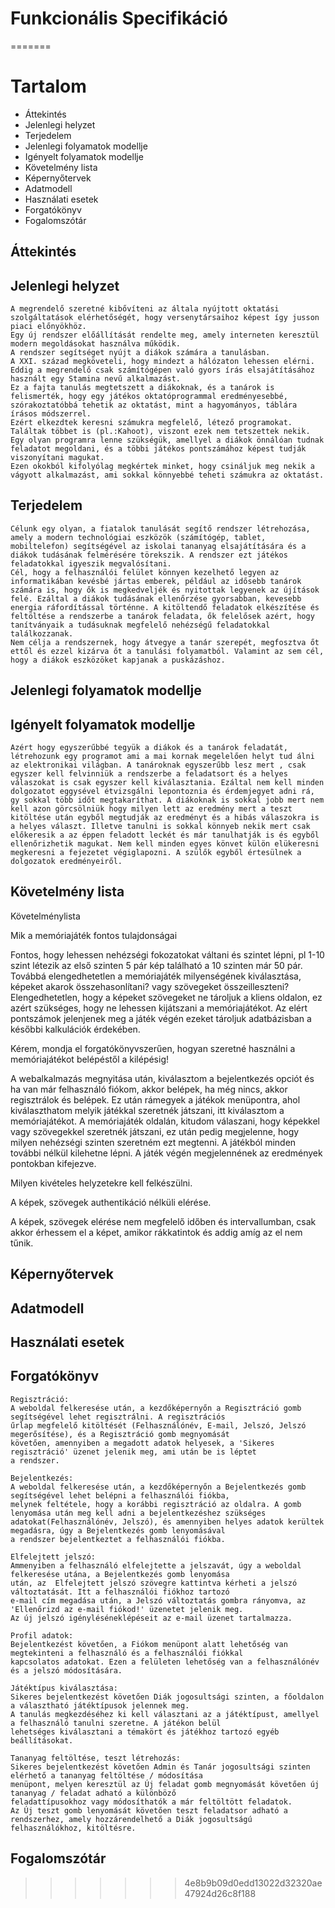 # Funkcionális Specifikáció


=======
# Tartalom

* Áttekintés
* Jelenlegi helyzet
* Terjedelem
* Jelenlegi folyamatok modellje
* Igényelt folyamatok modellje
* Követelmény lista
* Képernyőtervek
* Adatmodell
* Használati esetek
* Forgatókönyv
* Fogalomszótár

## Áttekintés





## Jelenlegi helyzet

    A megrendelő szeretné kibővíteni az általa nyújtott oktatási szolgáltatások elérhetőségét, hogy versenytársaihoz képest így jusson piaci előnyökhöz.
    Egy új rendszer előállítását rendelte meg, amely interneten keresztül modern megoldásokat használva működik.
    A rendszer segítséget nyújt a diákok számára a tanulásban.
    A XXI. század megköveteli, hogy mindezt a hálózaton lehessen elérni.
    Eddig a megrendelő csak számítógépen való gyors írás elsajátításához használt egy Stamina nevű alkalmazást.
    Ez a fajta tanulás megtetszett a diákoknak, és a tanárok is felismerték, hogy egy játékos oktatóprogrammal eredményesebbé, szórakoztatóbbá tehetik az oktatást, mint a hagyományos, táblára írásos módszerrel.
    Ezért elkezdtek keresni számukra megfelelő, létező programokat. Találtak többet is (pl.:Kahoot), viszont ezek nem tetszettek nekik.
    Egy olyan programra lenne szükségük, amellyel a diákok önnálóan tudnak feladatot megoldani, és a többi játékos pontszámához képest tudják viszonyítani magukat.
    Ezen okokból kifolyólag megkértek minket, hogy csináljuk meg nekik a vágyott alkalmazást, ami sokkal könnyebbé teheti számukra az oktatást.




## Terjedelem

    Célunk egy olyan, a fiatalok tanulását segítő rendszer létrehozása, amely a modern technológiai eszközök (számítógép, tablet, mobiltelefon) segítségével az iskolai tananyag elsajátítására és a diákok tudásának felmérésére törekszik. A rendszer ezt játékos feladatokkal igyeszik megvalósítani.
    Cél, hogy a felhasználói felület könnyen kezelhető legyen az informatikában kevésbé jártas emberek, például az idősebb tanárok számára is, hogy ők is megkedveljék és nyitottak legyenek az újítások felé. Ezáltal a diákok tudásának ellenőrzése gyorsabban, kevesebb energia ráfordítással történne. A kitöltendő feladatok elkészítése és feltöltése a rendszerbe a tanárok feladata, ők felelősek azért, hogy tanítványaik a tudásuknak megfelelő nehézségű feladatokkal találkozzanak.
    Nem célja a rendszernek, hogy átvegye a tanár szerepét, megfosztva őt ettől és ezzel kizárva őt a tanulási folyamatból. Valamint az sem cél, hogy a diákok eszközöket kapjanak a puskázáshoz.


## Jelenlegi folyamatok modellje





## Igényelt folyamatok modellje

    Azért hogy egyszerűbbé tegyük a diákok és a tanárok feladatát, létrehozunk egy programot ami a mai kornak megelelően helyt tud álni az elektronikai világban. A tanároknak egyszerűbb lesz mert , csak egyszer kell felvinniük a rendszerbe a feladatsort és a helyes válaszokat is csak egyszer kell kiválasztania. Ezáltal nem kell minden dolgozatot eggysével étvizsgálni lepontoznia és érdemjegyet adni rá, gy sokkal több időt megtakaríthat. A diákoknak is sokkal jobb mert nem kell azon görcsölniük hogy milyen lett az eredmény mert a teszt kitöltése után egyből megtudják az eredményt és a hibás válaszokra is a helyes választ. Illetve tanulni is sokkal könnyeb nekik mert csak előkeresik a az éppen feladott leckét és már tanulhatják is és egyből ellenőrizhetik magukat. Nem kell minden egyes könvet külön elükeresni megkeresni a fejezetet végiglapozni. A szülők egyből értesülnek a dolgozatok eredményeiről.

## Követelmény lista

Követelménylista

Mik a memóriajáték fontos tulajdonságai

Fontos, hogy lehessen nehézségi fokozatokat váltani és szintet lépni, pl 1-10 szint létezik az első szinten 5 pár kép található a 10 szinten már 50 pár.
Továbbá elengedhetetlen a memóriajáték milyenségének kiválasztása, képeket akarok összehasonlítani? vagy szövegeket összeilleszteni?
Elengedhetetlen, hogy a képeket szövegeket ne tároljuk a kliens oldalon, ez azért szükséges, hogy ne lehessen kijátszani a memóriajátékot.
Az elért pontszámok jelenjenek meg a játék végén ezeket tároljuk adatbázisban a későbbi kalkulációk érdekében.

Kérem, mondja el forgatókönyvszerűen, hogyan szeretné használni a memóriajátékot belépéstől a kilépésig!

A webalkalmazás megnyitása után, kiválasztom a bejelentkezés opciót és ha van már felhasználó fiókom, akkor belépek, ha még nincs, akkor regisztrálok és belépek.
Ez után rámegyek a játékok menüpontra, ahol kiválaszthatom melyik játékkal szeretnék játszani, itt kiválasztom a memóriajátékot.
A memóriajáték oldalán, kitudom válaszani, hogy képekkel vagy szövegekkel szeretnék játszani, ez után pedig megjelenne, hogy milyen nehézségi szinten szeretném ezt megtenni.
A játékból minden további nélkül kilehetne lépni.
A játék végén megjelennének az eredmények pontokban kifejezve.

Milyen kivételes helyzetekre kell felkészülni.

A képek, szövegek authentikáció nélküli elérése.

A képek, szövegek elérése nem megfelelő időben és intervallumban, csak akkor érhessem el a képet, amikor rákkatintok és addig amíg az el nem tűnik.



## Képernyőtervek





## Adatmodell







## Használati esetek







## Forgatókönyv

    Regisztráció:
    A weboldal felkeresése után, a kezdőképernyőn a Regisztráció gomb segítségével lehet regisztrálni. A regisztrációs 
    űrlap megfelelő kitöltését (Felhasználónév, E-mail, Jelszó, Jelszó megerősítése), és a Regisztráció gomb megnyomását
    követően, amennyiben a megadott adatok helyesek, a 'Sikeres regisztráció' üzenet jelenik meg, ami után be is léptet 
    a rendszer.
    
    Bejelentkezés:
    A weboldal felkeresése után, a kezdőképernyőn a Bejelentkezés gomb segítségével lehet belépni a felhasználói fiókba,
    melynek feltétele, hogy a korábbi regisztráció az oldalra. A gomb lenyomása után meg kell adni a bejelentkezéshez szükséges 
    adatokat(Felhasználónév, Jelszó), és amennyiben helyes adatok kerültek megadásra, úgy a Bejelentkezés gomb lenyomásával
    a rendszer bejelentkeztet a felhasználói fiókba.
    
    Elfelejtett jelszó: 
    Ammenyiben a felhasználó elfelejtette a jelszavát, úgy a weboldal felkeresése utána, a Bejelentkezés gomb lenyomása 
    után, az  Elfelejtett jelszó szövegre kattintva kérheti a jelszó változtatását. Itt a felhasználói fiókhoz tartozó
    e-mail cím megadása után, a Jelszó változtatás gombra rányomva, az 'Ellenőrizd az e-mail fiókod!' üzenetet jelenik meg. 
    Az új jelszó igényléséneklépéseit az e-mail üzenet tartalmazza.
    
    Profil adatok: 
    Bejelentkezést követően, a Fiókom menüpont alatt lehetőség van megtekinteni a felhasználó és a felhasználói fiókkal 
    kapcsolatos adatokat. Ezen a felületen lehetőség van a felhasználónév és a jelszó módosítására.
    
    Játéktípus kiválasztása: 
    Sikeres bejelentkezést követően Diák jogosultsági szinten, a főoldalon a választható játéktípusok jelennek meg.
    A tanulás megkezdéséhez ki kell választani az a játéktípust, amellyel a felhasználó tanulni szeretne. A játékon belül
    lehetséges kiválasztani a témakört és játékhoz tartozó egyéb beállításokat.
    
    Tananyag feltöltése, teszt létrehozás:
    Sikeres bejelentkezést követően Admin és Tanár jogosultsági szinten elérhető a tananyag feltöltése / módosítása 
    menüpont, melyen keresztül az Új feladat gomb megnyomását követően új tananyag / feladat adható a különböző 
    feladattípusokhoz vagy módosíthatók a már feltöltött feladatok.
    Az Új teszt gomb lenyomását követően teszt feladatsor adható a rendszerhez, amely hozzárendelhető a Diák jogosultságú
    felhasználókhoz, kitöltésre. 

## Fogalomszótár
>>>>>>> 4e8b9b09d0edd13022d32320ae47924d26c8f188
